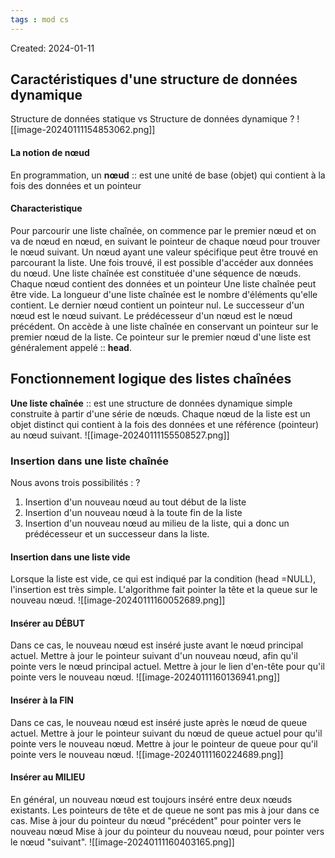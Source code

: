 ```yaml
---
tags : mod cs
---
```

Created: 2024-01-11

## Caractéristiques d'une structure de données dynamique
Structure de données statique vs Structure de données dynamique
?
![[image-20240111154853062.png]]

#### La notion de nœud 
En programmation, un **nœud** :: est une unité de base (objet) qui contient à la fois des données et un pointeur

#### Characteristique
Pour parcourir une liste chaînée, on commence par le premier nœud et on va de nœud en nœud, en suivant le pointeur de chaque nœud pour trouver le nœud suivant. 
Un nœud ayant une valeur spécifique peut être trouvé en parcourant la liste. 
Une fois trouvé, il est possible d'accéder aux données du nœud. 
Une liste chaînée est constituée d'une séquence de nœuds. 
Chaque nœud contient des données et un pointeur 
Une liste chaînée peut être vide. 
La longueur d'une liste chaînée est le nombre d'éléments qu'elle contient. 
Le dernier nœud contient un pointeur nul. 
Le successeur d'un nœud est le nœud suivant. 
Le prédécesseur d'un nœud est le nœud précédent. 
On accède à une liste chaînée en conservant un pointeur sur le premier nœud de la liste. 
Ce pointeur sur le premier nœud d'une liste est généralement appelé :: **head**.

## Fonctionnement logique des listes chaînées
**Une liste chaînée** :: est une structure de données dynamique simple construite à partir d'une série de nœuds. Chaque nœud de la liste est un objet distinct qui contient à la fois des données et une référence (pointeur) au nœud suivant.
![[image-20240111155508527.png]]

### Insertion dans une liste chaînée 
Nous avons trois possibilités : 
?
1. Insertion d'un nouveau nœud au tout début de la liste 
2. Insertion d'un nouveau nœud à la toute fin de la liste 
3. Insertion d'un nouveau nœud au milieu de la liste, qui a donc un prédécesseur et un successeur dans la liste.

#### Insertion dans une liste vide 
Lorsque la liste est vide, ce qui est indiqué par la condition (head =NULL), l'insertion est très simple. L'algorithme fait pointer la tête et la queue sur le nouveau nœud.
![[image-20240111160052689.png]]

#### Insérer au DÉBUT 
Dans ce cas, le nouveau nœud est inséré juste avant le nœud principal actuel. Mettre à jour le pointeur suivant d'un nouveau nœud, afin qu'il pointe vers le nœud principal actuel. Mettre à jour le lien d'en-tête pour qu'il pointe vers le nouveau nœud.
![[image-20240111160136941.png]]

#### Insérer à la FIN 
Dans ce cas, le nouveau nœud est inséré juste après le nœud de queue actuel. Mettre à jour le pointeur suivant du nœud de queue actuel pour qu'il pointe vers le nouveau nœud. Mettre à jour le pointeur de queue pour qu'il pointe vers le nouveau nœud.
![[image-20240111160224689.png]]

#### Insérer au MILIEU 
En général, un nouveau nœud est toujours inséré entre deux nœuds existants. Les pointeurs de tête et de queue ne sont pas mis à jour dans ce cas. Mise à jour du pointeur du nœud "précédent" pour pointer vers le nouveau nœud Mise à jour du pointeur du nouveau nœud, pour pointer vers le nœud "suivant".
![[image-20240111160403165.png]]

